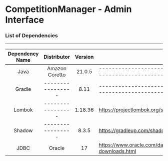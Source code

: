 # CompetitionManager - Admin Interface

### List of Dependencies

---

| Dependency Name | Distributor       | Version | Install                                                                                  |
|:---------------:|:-----------------:|:-------:| ---------------------------------------------------------------------------------------- |
| Java            | Amazon Coretto    | 21.0.5  | ---------------------------------------------------------------------------------------- |
| Gradle          | ----------------- | 8.11    | ---------------------------------------------------------------------------------------- |
| Lombok          | ----------------- | 1.18.36 | https://projectlombok.org/setup/gradle                                                   |
| Shadow          | ----------------- | 8.3.5   | https://gradleup.com/shadow/getting-started/                                             |
| JDBC            | Oracle            | 17      | https://www.oracle.com/database/technologies/appdev/jdbc-downloads.html                  |
